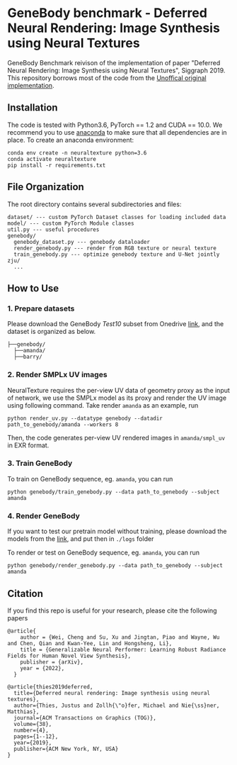 # GeneBody benchmark - Deferred Neural Rendering: Image Synthesis using Neural Textures

GeneBody Benchmark reivison of the implementation of paper "Deferred Neural Rendering: Image Synthesis using Neural Textures", Siggraph 2019. This repository borrows most of the code from the [Unoffical original implementation](https://github.com/SSRSGJYD/NeuralTexture).



## Installation
The code is tested with Python3.6, PyTorch == 1.2 and CUDA == 10.0. We recommend you to use [anaconda](https://www.anaconda.com/) to make sure that all dependencies are in place. To create an anaconda environment:
```
conda env create -n neuraltexture python=3.6
conda activate neuraltexture
pip install -r requirements.txt
```

## File Organization

The root directory contains several subdirectories and files:

```properties
dataset/ --- custom PyTorch Dataset classes for loading included data
model/ --- custom PyTorch Module classes
util.py --- useful procedures
genebody/
  genebody_dataset.py --- genebody dataloader
  render_genebody.py --- render from RGB texture or neural texture
  train_genebody.py --- optimize genebody texture and U-Net jointly
zju/
  ...
```


## How to Use

### 1. Prepare datasets
Please download the GeneBody *Test10* subset from Onedrive [link](https://hkustconnect-my.sharepoint.com/:f:/g/personal/wchengad_connect_ust_hk/Etg3LW44m61OjZOgDp-f4TcB85MjHXqWq9oCU8qh_DvwKw?e=SEp2ah), and the dataset is organized as below.
```
├──genebody/
  ├──amanda/
  ├──barry/
```

### 2. Render SMPLx UV images
NeuralTexture requires the per-view UV data of geometry proxy as the input of network, we use the SMPLx model as its proxy and render the UV image using following command. Take render `amanda` as an example, run
```
python render_uv.py --datatype genebody --datadir path_to_genebody/amanda --workers 8
```
Then, the code generates per-view UV rendered images in `amanda/smpl_uv` in EXR format.

### 3. Train GeneBody
To train on GeneBody sequence, eg. `amanda`, you can run  
```
python genebody/train_genebody.py --data path_to_genebody --subject amanda
```

### 4. Render GeneBody
If you want to test our pretrain model without training, please download the models from the [link](https://hkustconnect-my.sharepoint.com/:f:/g/personal/wchengad_connect_ust_hk/Eu7TlUQ5r7hIg6f7WOICT90BKIbUgUx7TByQCa-nBeZVFQ?e=I0vprE), and put then in `./logs` folder

To render or test on GeneBody sequence, eg. `amanda`, you can run 
```
python genebody/render_genebody.py --data path_to_genebody --subject amanda
```

## Citation
If you find this repo is useful for your research, please cite the following papers
```
@article{
    author = {Wei, Cheng and Su, Xu and Jingtan, Piao and Wayne, Wu and Chen, Qian and Kwan-Yee, Lin and Hongsheng, Li},
    title = {Generalizable Neural Performer: Learning Robust Radiance Fields for Human Novel View Synthesis},
    publisher = {arXiv},
    year = {2022},
  }

@article{thies2019deferred,
  title={Deferred neural rendering: Image synthesis using neural textures},
  author={Thies, Justus and Zollh{\"o}fer, Michael and Nie{\ss}ner, Matthias},
  journal={ACM Transactions on Graphics (TOG)},
  volume={38},
  number={4},
  pages={1--12},
  year={2019},
  publisher={ACM New York, NY, USA}
}
```

